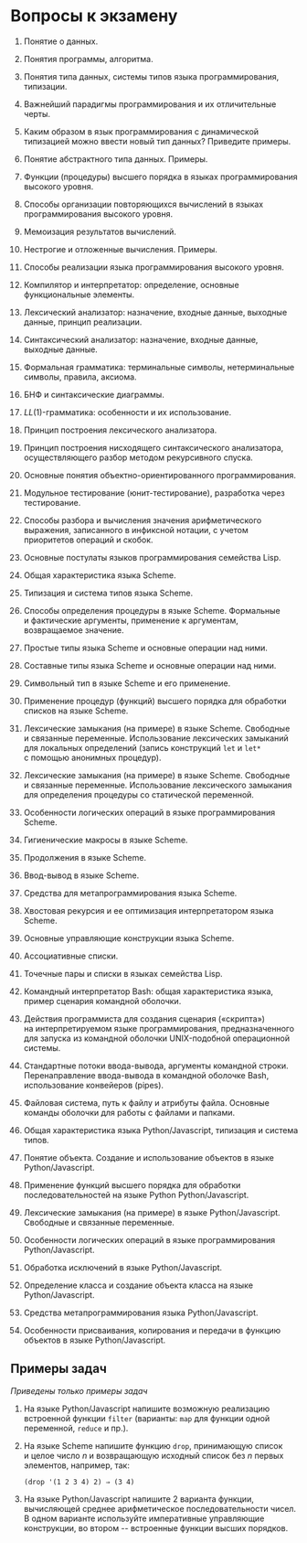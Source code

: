# Вопросы к экзамену

1.  Понятие o данных.

2.  Понятия программы, алгоритма.

3.  Понятия типа данных, системы типов языка программирования, типизации.

4.  Важнейший парадигмы программирования и их отличительные черты.

5.  Каким образом в язык программирования с динамической типизацией можно ввести новый тип данных? Приведите примеры.

6.  Понятие абстрактного типа данных. Примеры.

7.  Функции (процедуры) высшего порядка в языках программирования высокого уровня.

8.  Способы организации повторяющихся вычислений в языках программирования высокого уровня.

9.  Мемоизация результатов вычислений.

10. Нестрогие и отложенные вычисления. Примеры.

11. Способы реализации языка программирования высокого уровня.

12. Компилятор и интерпретатор: определение, основные функциональные элементы.

13. Лексический анализатор: назначение, входные данные, выходные данные, принцип реализации.

14. Синтаксический анализатор: назначение, входные данные, выходные данные.

15. Формальная грамматика: терминальные символы, нетерминальные символы, правила, аксиома.

16. БНФ и синтаксические диаграммы.

17. *LL*(1)-грамматика: особенности и их использование.

18. Принцип построения лексического анализатора.

19. Принцип построения нисходящего синтаксического анализатора, осуществляющего разбор методом рекурсивного спуска.

20. Основные понятия объектно-ориентированного программирования.

21. Модульное тестирование (юнит-тестирование), разработка через тестирование.

22. Способы разбора и вычисления значения арифметического выражения, записанного в инфиксной нотации, с учетом приоритетов операций и скобок.

23.  Основные постулаты языков программирования семейства Lisp.

24.  Общая характеристика языка Scheme.

25.  Типизация и система типов языка Scheme.

26.  Способы определения процедуры в языке Scheme. Формальные и фактические аргументы, применение к аргументам, возвращаемое значение.

27.  Простые типы языка Scheme и основные операции над ними.

28.  Составные типы языка Scheme и основные операции над ними.

29.  Символьный тип в языке Scheme и его применение.

30.  Применение процедур (функций) высшего порядка для обработки списков на языке Scheme.

31.  Лексические замыкания (на примере) в языке Scheme. Свободные и связанные переменные. Использование лексических замыканий для локальных определений (запись конструкций `let` и `let*` с помощью анонимных процедур).

32. Лексические замыкания (на примере) в языке Scheme. Свободные и связанные переменные. Использование лексического замыкания для определения процедуры со статической переменной.

33. Особенности логических операций в языке программирования Scheme.

34. Гигиенические макросы в языке Scheme.

35. Продолжения в языке Scheme.

36. Ввод-вывод в языке Scheme.

37. Средства для метапрограммирования языка Scheme.

38. Хвостовая рекурсия и ее оптимизация интерпретатором языка Scheme.

39. Основные управляющие конструкции языка Scheme.

40. Ассоциативные списки.

41. Точечные пары и списки в языках семейства Lisp.

42. Командный интерпретатор Bash: общая характеристика языка, пример сценария командной оболочки.

43. Действия программиста для создания сценария («скрипта») на интерпретируемом языке программирования, предназначенного для запуска из командной оболочки UNIX-подобной операционной системы.

44. Стандартные потоки ввода-вывода, аргументы командной строки. Перенаправление ввода-вывода в командной оболочке Bash, использование конвейеров (pipes).

45. Файловая система, путь к файлу и атрибуты файла. Основные команды оболочки для работы с файлами и папками.

46.  Общая характеристика языка Python/Javascript, типизация и система типов.

47.  Понятие объекта. Создание и использование объектов в языке Python/Javascript.

48.  Применение функций высшего порядка для обработки последовательностей на языке Python Python/Javascript.

52. Лексические замыкания (на примере) в языке Python/Javascript. Свободные и связанные переменные.

53. Особенности логических операций в языке программирования Python/Javascript.

54. Обработка исключений в языке Python/Javascript.

57. Определение класса и создание объекта класса на языке Python/Javascript.

59. Средства метапрограммирования языка Python/Javascript.

60. Особенности присваивания, копирования и передачи в функцию объектов в языке Python/Javascript.

## Примеры задач

*Приведены только примеры задач* 

1.  На языке Python/Javascript напишите возможную реализацию встроенной функции `filter` (варианты: `map` для функции одной переменной, `reduce` и пр.).

2.  На языке Scheme напишите функцию `drop`, принимающую список и целое число *n* и возвращающую исходный список без *n* первых элементов, например, так:

    ```nohighlight
    (drop '(1 2 3 4) 2) ⇒ (3 4)
    ```

4.  На языке Python/Javascript напишите 2 варианта функции, вычисляющей среднее арифметическое последовательности чисел. В одном варианте используйте императивные управляющие конструкции, во втором -- встроенные функции высших порядков.

